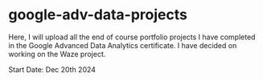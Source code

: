 # google-adv-data-projects
Here, I will upload all the end of course portfolio projects I have completed in the Google Advanced Data Analytics certificate.
I have decided on working on the Waze project.

Start Date: Dec 20th 2024
